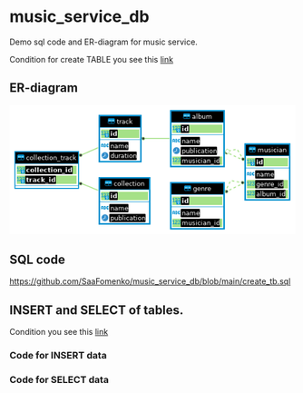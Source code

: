 # music_service_db
Demo sql code and ER-diagram for music service.

Condition for create TABLE you see this [link](https://github.com/netology-code/sqlcpp-homeworks/tree/main/02)

## ER-diagram
![ER-diagram for music service](./music_service_db.png)

## SQL code 
<https://github.com/SaaFomenko/music_service_db/blob/main/create_tb.sql>

## INSERT and SELECT of tables.
Condition you see this [link](https://github.com/netology-code/sqlcpp-homeworks/tree/main/03)

### Code for INSERT data


### Code for SELECT data
